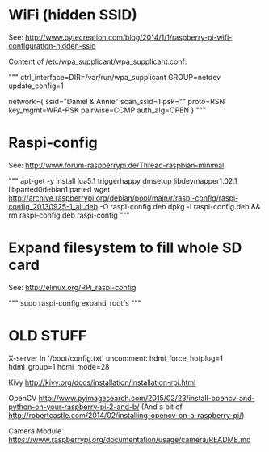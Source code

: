 WiFi (hidden SSID)
==================

See: http://www.bytecreation.com/blog/2014/1/1/raspberry-pi-wifi-configuration-hidden-ssid

Content of /etc/wpa_supplicant/wpa_supplicant.conf:

"""
ctrl_interface=DIR=/var/run/wpa_supplicant GROUP=netdev
update_config=1

network={
        ssid="Daniel & Annie"
        scan_ssid=1
        psk="<password>"
        proto=RSN
        key_mgmt=WPA-PSK
        pairwise=CCMP
        auth_alg=OPEN
}
"""

Raspi-config
============

See: http://www.forum-raspberrypi.de/Thread-raspbian-minimal

"""
apt-get -y install lua5.1 triggerhappy dmsetup libdevmapper1.02.1 libparted0debian1 parted
wget http://archive.raspberrypi.org/debian/pool/main/r/raspi-config/raspi-config_20130925-1_all.deb -O raspi-config.deb
dpkg -i raspi-config.deb && rm raspi-config.deb
raspi-config
"""

Expand filesystem to fill whole SD card
=======================================

See: http://elinux.org/RPi_raspi-config

"""
sudo raspi-config expand_rootfs
"""


OLD STUFF
=========

X-server
In '/boot/config.txt' uncomment:
hdmi_force_hotplug=1
hdmi_group=1
hdmi_mode=28


Kivy
http://kivy.org/docs/installation/installation-rpi.html


OpenCV
http://www.pyimagesearch.com/2015/02/23/install-opencv-and-python-on-your-raspberry-pi-2-and-b/
(And a bit of http://robertcastle.com/2014/02/installing-opencv-on-a-raspberry-pi/)


Camera Module
https://www.raspberrypi.org/documentation/usage/camera/README.md

